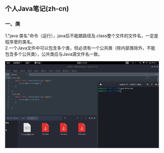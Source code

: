 ##  个人Java笔记(zh-cn)  
###  一、类  
1."java 类名"命令（运行），java后不能跟路径及.class整个文件的文件名，一定是程序里的类名。  
2.一个Java文件中可以包含多个类，但必须有一个公共类（除内部类除外，不能包含多个公共类），公共类应与Java源文件名一致。  
  
![](多个类.png "多个类")  
  
